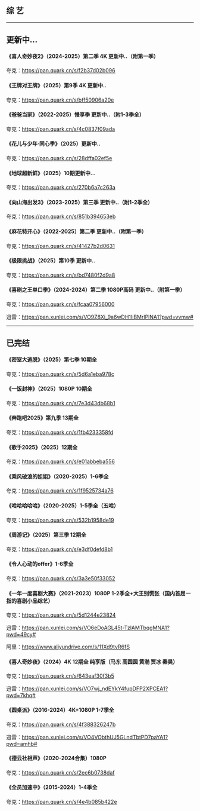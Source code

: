 
## 综 艺

---

## 更新中...

#### 《喜人奇妙夜2》（2024-2025）第二季 4K 更新中..（附第一季）

夸克：https://pan.quark.cn/s/f2b37d02b096

#### 《王牌对王牌》（2025）第9季 4K 更新中..

夸克：https://pan.quark.cn/s/bff50906a20e

#### 《爸爸当家》（2022-2025）慢享季 更新中..（附1-3季全）

夸克：https://pan.quark.cn/s/4c0837f09ada

#### 《花儿与少年·同心季》（2025）更新中..

夸克：https://pan.quark.cn/s/28dffa02ef5e

#### 《地球超新鲜》（2025）10期更新中...

夸克：https://pan.quark.cn/s/270b6a7c263a

#### 《向山海出发3》（2023-2025）第三季 更新中..（附1-2季全）

夸克：https://pan.quark.cn/s/851b394653eb

#### 《麻花特开心》（2022-2025）第二季 更新中..（附第一季）

夸克：https://pan.quark.cn/s/41427b2d0631

#### 《极限挑战》（2025）第10季 更新中..

夸克：https://pan.quark.cn/s/bd7480f2d9a8

#### 《喜剧之王单口季》（2024-2024）第二季 1080P高码 更新中..（附第一季）

夸克：https://pan.quark.cn/s/fcaa07956000

迅雷：https://pan.xunlei.com/s/VO9Z8Xi_9a6wDH1IiBMrlPlNA1?pwd=vvmw#

---

## 已完结

#### 《密室大逃脱》（2025）第七季 10期全

夸克：https://pan.quark.cn/s/5d6a1eba978c

#### 《一饭封神》（2025）1080P 10期全

夸克：https://pan.quark.cn/s/7e3d43db68b1

#### 《奔跑吧2025》第九季 13期全

夸克：https://pan.quark.cn/s/1fb4233358fd

#### 《歌手2025》（2025）12期全

夸克：https://pan.quark.cn/s/e01abbeba556

#### 《乘风破浪的姐姐》（2020-2025）1-6季全

夸克：https://pan.quark.cn/s/1f9525734a76

#### 《哈哈哈哈哈》（2020-2025）1-5季全（五哈）

夸克：https://pan.quark.cn/s/532b1958de19

#### 《周游记》（2025）第三季 12期全
夸克：https://pan.quark.cn/s/e3df0defd8b1

#### 《令人心动的offer》1-6季全

夸克：https://pan.quark.cn/s/3a3e50f33052

#### 《一年一度喜剧大赛》（2021-2023）1080P 1-2季全+大王别慌张（国内首屈一指的喜剧小品综艺）

夸克：https://pan.quark.cn/s/5d1244e23824

迅雷：https://pan.xunlei.com/s/VO6eDoAGL45t-TzlAMTbqgMNA1?pwd=49cy#

阿里：https://www.aliyundrive.com/s/11Xd9tvR6fS

#### 《喜人奇妙夜》（2024）4K 12期全 纯享版（马东 高圆圆 黄渤 贾冰 秦昊）

夸克：https://pan.quark.cn/s/643eaf30f3b5

迅雷：https://pan.xunlei.com/s/VO7wj_ndEYkY4fupDFP2XPCEA1?pwd=7khq#

#### 《圆桌派》（2016-2024）4K+1080P 1-7季全

夸克：https://pan.quark.cn/s/4f388326247b

迅雷：https://pan.xunlei.com/s/VO4VObthUJ5GLndTbtPD7paYA1?pwd=amhb#

#### 《德云社相声》（2020-2024合集）1080P

夸克：https://pan.quark.cn/s/2ec6b0738daf

#### 《全员加速中》（2015-2024）1-4季全

夸克：https://pan.quark.cn/s/4e4b085b422e

